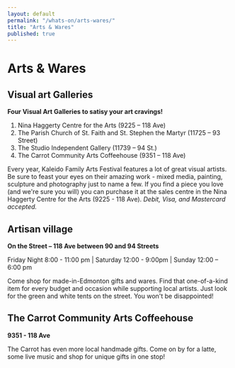 ```yaml
---
layout: default
permalink: "/whats-on/arts-wares/"
title: "Arts & Wares"
published: true
---
```


# Arts & Wares

## Visual art Galleries
**Four Visual Art Galleries to satisy your art cravings!**

1. Nina Haggerty Centre for the Arts (9225 – 118 Ave)
2. The Parish Church of St. Faith and St. Stephen the Martyr (11725 – 93 Street)
3. The Studio Independent Gallery (11739 – 94 St.)
4. The Carrot Community Arts Coffeehouse (9351 – 118 Ave)

Every year, Kaleido Family Arts Festival features a lot of great visual artists. Be sure to feast your eyes on their amazing work - mixed media, painting, sculpture and photography just to name a few. If you find a piece you love (and we're sure you will) you can purchase it at the sales centre in the Nina Haggerty Centre for the Arts (9225 - 118 Ave). _Debit, Visa, and Mastercard accepted._


## Artisan village
**On the Street – 118 Ave between 90 and 94 Streets**

Friday Night 8:00 - 11:00 pm | Saturday 12:00 - 9:00pm | Sunday 12:00 – 6:00 pm

Come shop for made-in-Edmonton gifts and wares. Find that one-of-a-kind item for every budget and occasion while supporting local artists. Just look for the green and white tents on the street. You won't be disappointed!

## The Carrot Community Arts Coffeehouse
**9351 - 118 Ave**

The Carrot has even more local handmade gifts. Come on by for a latte, some live music and shop for unique gifts in one stop!